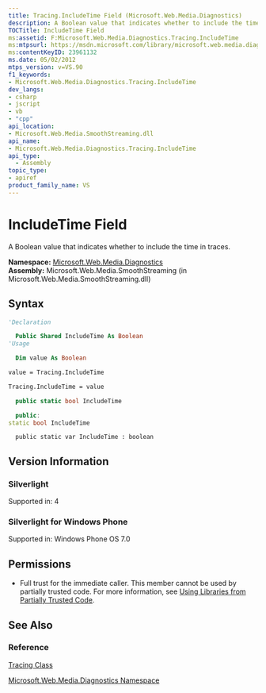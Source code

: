 ```yaml
---
title: Tracing.IncludeTime Field (Microsoft.Web.Media.Diagnostics)
description: A Boolean value that indicates whether to include the time in traces.
TOCTitle: IncludeTime Field
ms:assetid: F:Microsoft.Web.Media.Diagnostics.Tracing.IncludeTime
ms:mtpsurl: https://msdn.microsoft.com/library/microsoft.web.media.diagnostics.tracing.includetime(v=VS.90)
ms:contentKeyID: 23961132
ms.date: 05/02/2012
mtps_version: v=VS.90
f1_keywords:
- Microsoft.Web.Media.Diagnostics.Tracing.IncludeTime
dev_langs:
- csharp
- jscript
- vb
- "cpp"
api_location:
- Microsoft.Web.Media.SmoothStreaming.dll
api_name:
- Microsoft.Web.Media.Diagnostics.Tracing.IncludeTime
api_type:
  - Assembly
topic_type:
- apiref
product_family_name: VS
---
```


# IncludeTime Field

A Boolean value that indicates whether to include the time in traces.

**Namespace:**  [Microsoft.Web.Media.Diagnostics](microsoft-web-media-diagnostics-namespace_1.md)  
**Assembly:**  Microsoft.Web.Media.SmoothStreaming (in Microsoft.Web.Media.SmoothStreaming.dll)

## Syntax

```vb
'Declaration

  Public Shared IncludeTime As Boolean
'Usage

  Dim value As Boolean

value = Tracing.IncludeTime

Tracing.IncludeTime = value
```

```csharp
  public static bool IncludeTime
```

```cpp
  public:
static bool IncludeTime
```

```jscript
  public static var IncludeTime : boolean
```

## Version Information

### Silverlight

Supported in: 4  

### Silverlight for Windows Phone

Supported in: Windows Phone OS 7.0  

## Permissions

  - Full trust for the immediate caller. This member cannot be used by partially trusted code. For more information, see [Using Libraries from Partially Trusted Code](https://msdn.microsoft.com/library/8skskf63).

## See Also

### Reference

[Tracing Class](tracing-class-microsoft-web-media-diagnostics_1.md)

[Microsoft.Web.Media.Diagnostics Namespace](microsoft-web-media-diagnostics-namespace_1.md)
